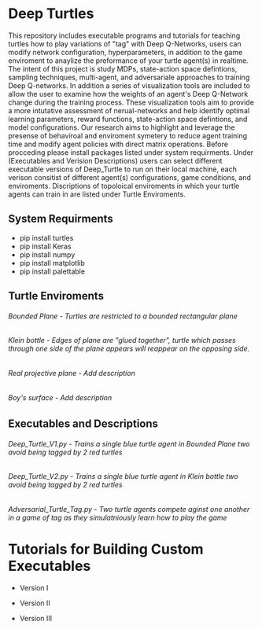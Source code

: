 # Deep Turtles
This repository includes executable programs and tutorials for teaching turtles how to play variations of "tag" with Deep Q-Networks, users can modify network configuration, hyperparameters, in addition to the game enviroment to anaylize the preformance of your turtle agent(s) in realtime. The intent of this project is study MDPs, state-action space defintions, sampling techniques, multi-agent, and adversariale approaches to training Deep Q-networks. In addition a series of visualization tools are included to allow the user to examine how the weights of an agent's Deep Q-Network change during the training process. These visualization tools aim to provide a more intutative assessment of nerual-networks and help identify optimal learning parameters, reward functions, state-action space defintions, and model configurations. Our research aims to highlight and leverage the presense of behaviroal and enviroment symetery to reduce agent training time and modify agent policies with direct matrix operations. Before procceding please install packages listed under system requirments. Under (Executables and Verision Descriptions) users can select different executable versions of Deep_Turtle to run on their local machine, each verison consitist of different agent(s) configurations, game conditions, and enviroments. Discriptions of topoloical enviroments in which your turtle agents can train in are listed under Turtle Enviroments.



## System Requirments 
- pip install turtles
- pip install Keras
- pip install numpy
- pip install matplotlib
- pip install palettable


## Turtle Enviroments 

###### Bounded Plane - Turtles are restricted to a bounded rectangular plane 
 
###### Klein bottle - Edges of plane are "glued together", turtle which passes through one side of the plane appears will reappear on the opposing side.

###### Real projective plane - Add description

###### Boy's surface - Add description


## Executables and Descriptions

###### Deep_Turtle_V1.py - Trains a single blue turtle agent in Bounded Plane two avoid being tagged by 2 red turtles 

###### Deep_Turtle_V2.py - Trains a single blue turtle agent in Klein bottle two avoid being tagged by 2 red turtles 

###### Adversarial_Turtle_Tag.py - Two turtle agents compete aginst one another in a game of tag as they simulatniously learn how to play the game 





# Tutorials for Building Custom Executables

- Version I

- Version II

- Version III

